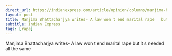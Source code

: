 ```yaml
---
direct_url: https://indianexpress.com/article/opinion/columns/manjima-bhattacharjya-marital-rape-law-needed-8343646/
layout: post
title: Manjima Bhattacharjya writes- A law won t end marital rape   but it s needed all the same
subtitle: Indian Express
tags: [rape]
---
```


Manjima Bhattacharjya writes- A law won t end marital rape   but it s needed all the same